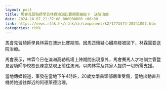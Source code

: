 ```yaml
---
layout: post
title: 馬會見習騎師學員林霖澳洲比賽期間被拋下　送院治療
date: 2024-10-07 21:37:00.000000000 +08:00
link: https://news.rthk.hk/rthk/ch/component/k2/1773574-20241007.htm
categories: rthk
---
```


馬會見習騎師學員林霖在澳洲比賽期間，因馬匹懷疑心臟病發被拋下，林霖需要送院治療。

馬會表示，林霖今日在澳洲高勒馬場上陣期間出現意外，馬會賽馬人才培訓主管暨見習騎師學校校長陳念慈現正前往澳洲，以向林霖及其家人提供一切所需支援。

當地傳媒報道，事發在當地下午4時許，20歲女學員頭部嚴重受傷，當地出動直升機將她送往鄰近的阿德萊德治理。
